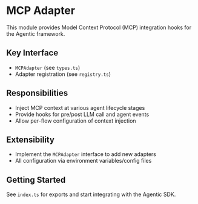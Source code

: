 # MCP Adapter

This module provides Model Context Protocol (MCP) integration hooks for the Agentic framework.

## Key Interface

- `MCPAdapter` (see `types.ts`)
- Adapter registration (see `registry.ts`)

## Responsibilities

- Inject MCP context at various agent lifecycle stages
- Provide hooks for pre/post LLM call and agent events
- Allow per-flow configuration of context injection

## Extensibility

- Implement the `MCPAdapter` interface to add new adapters
- All configuration via environment variables/config files

## Getting Started

See `index.ts` for exports and start integrating with the Agentic SDK.